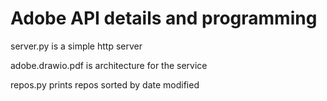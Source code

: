 # Adobe API details and programming

server.py is a simple http server

adobe.drawio.pdf is architecture for the service

repos.py prints repos sorted by date modified
